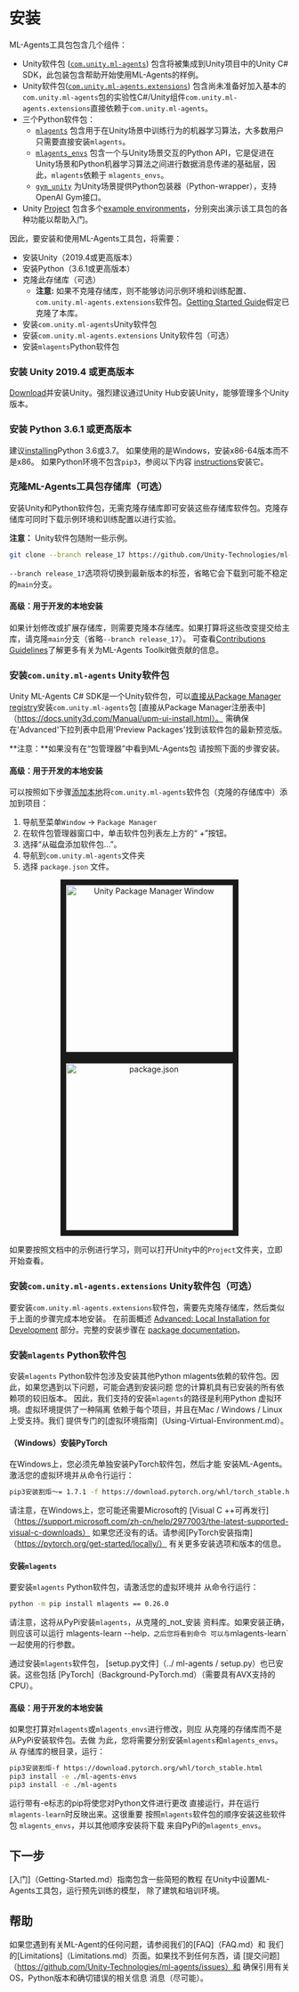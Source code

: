 # 安装

ML-Agents工具包包含几个组件：

- Unity软件包 ([`com.unity.ml-agents`](../com.unity.ml-agents/)) 包含将被集成到Unity项目中的Unity C# SDK，此包装包含帮助开始使用ML-Agents的样例。
- Unity软件包([`com.unity.ml-agents.extensions`](../com.unity.ml-agents.extensions/)) 包含尚未准备好加入基本的`com.unity.ml-agents`包的实验性C#/Unity组件`com.unity.ml-agents.extensions`直接依赖于`com.unity.ml-agents`。
- 三个Python软件包：
  - [`mlagents`](../ml-agents/) 包含用于在Unity场景中训练行为的机器学习算法，大多数用户只需要直接安装`mlagents`。
  - [`mlagents_envs`](../ml-agents-envs/) 包含一个与Unity场景交互的Python API，它是促进在Unity场景和Python机器学习算法之间进行数据消息传递的基础层，因此，`mlagents`依赖于 `mlagents_envs`。
  - [`gym_unity`](../gym-unity/) 为Unity场景提供Python包装器（Python-wrapper），支持OpenAI Gym接口。
- Unity [Project](../Project/) 包含多个[example environments](Learning-Environment-Examples.md)，分别突出演示该工具包的各种功能以帮助入门。

因此，要安装和使用ML-Agents工具包，将需要：
- 安装Unity（2019.4或更高版本）
- 安装Python（3.6.1或更高版本）
- 克隆此存储库（可选）
  - __注意:__ 如果不克隆存储库，则不能够访问示例环境和训练配置、`com.unity.ml-agents.extensions`软件包。[Getting Started Guide](Getting-Started.md)假定已克隆了本库。
- 安装`com.unity.ml-agents`Unity软件包
- 安装`com.unity.ml-agents.extensions` Unity软件包（可选）
- 安装`mlagents`Python软件包

### 安装 **Unity 2019.4** 或更高版本

[Download](https://unity3d.com/get-unity/download)并安装Unity。强烈建议通过Unity Hub安装Unity，能够管理多个Unity版本。

### 安装 **Python 3.6.1** 或更高版本

建议[installing](https://www.python.org/downloads/)Python 3.6或3.7。
如果使用的是Windows，安装x86-64版本而不是x86。
如果Python环境不包含`pip3`，参阅以下内容
[instructions](https://packaging.python.org/guides/installing-using-linux-tools/#installing-pip-setuptools-wheel-with-linux-package-managers)安装它。

### 克隆ML-Agents工具包存储库（可选）

安装Unity和Python软件包，无需克隆存储库即可安装这些存储库软件包。克隆存储库可同时下载示例环境和训练配置以进行实验。

**注意：** Unity软件包随附一些示例。

```sh
git clone --branch release_17 https://github.com/Unity-Technologies/ml-agents.git
```

`--branch release_17`选项将切换到最新版本的标签，省略它会下载到可能不稳定的`main`分支。

#### 高级：用于开发的本地安装

如果计划修改或扩展存储库，则需要克隆本存储库。如果打算将这些改变提交给主库，请克隆`main`分支（省略`--branch release_17`）。
可查看[Contributions Guidelines](../com.unity.ml-agents/CONTRIBUTING.md)了解更多有关为ML-Agents Toolkit做贡献的信息。

### 安装`com.unity.ml-agents` Unity软件包

Unity ML-Agents C# SDK是一个Unity软件包，可以[直接从Package Manager registry](https://docs.unity3d.com/Manual/upm-ui-install.html)安装`com.unity.ml-agents`包
[直接从Package Manager注册表中]（https://docs.unity3d.com/Manual/upm-ui-install.html）。
需确保在'Advanced'下拉列表中启用'Preview Packages'找到该软件包的最新预览版。

**注意：**如果没有在“包管理器”中看到ML-Agents包
请按照下面的步骤安装。

#### 高级：用于开发的本地安装

可以按照如下步骤[添加本地](https://docs.unity3d.com/Manual/upm-ui-local.html)将`com.unity.ml-agents`软件包（克隆的存储库中）添加到项目：

1. 导航至菜单`Window` -> `Package Manager`
1. 在软件包管理器窗口中，单击软件包列表左上方的“ +”按钮。
1. 选择“从磁盘添加软件包...”。
1. 导航到`com.unity.ml-agents`文件夹
1. 选择 `package.json` 文件。

<p align="center">
  <img src="images/unity_package_manager_window.png"
       alt="Unity Package Manager Window"
       height="300"
       border="10" />
  <img src="images/unity_package_json.png"
     alt="package.json"
     height="300"
     border="10" />
</p>

如果要按照文档中的示例进行学习，则可以打开Unity中的`Project`文件夹，立即开始查看。

### 安装`com.unity.ml-agents.extensions` Unity软件包（可选）

要安装`com.unity.ml-agents.extensions`软件包，需要先克隆存储库，然后类似于上面的步骤完成本地安装。
在前面概述
[Advanced: Local Installation for Development](#高级-用于开发的本地安装)
部分。完整的安装步骤在
[package documentation](../com.unity.ml-agents.extensions/Documentation~/com.unity.ml-agents.extensions.md#installation)。

### 安装`mlagents` Python软件包

安装`mlagents` Python软件包涉及安装其他Python
mlagents依赖的软件包。因此，如果您遇到以下问题，可能会遇到安装问题
您的计算机具有已安装的所有依赖项的较旧版本。
因此，我们支持的安装`mlagents`的路径是利用Python
虚拟环境。虚拟环境提供了一种隔离
依赖于每个项目，并且在Mac / Windows / Linux上受支持。我们
提供专门的[虚拟环境指南]（Using-Virtual-Environment.md）。

#### （Windows）安装PyTorch

在Windows上，您必须先单独安装PyTorch软件包，然后才能
安装ML-Agents。激活您的虚拟环境并从命令行运行：

```sh
pip3安装割炬〜= 1.7.1 -f https://download.pytorch.org/whl/torch_stable.html
```

请注意，在Windows上，您可能还需要Microsoft的
[Visual C ++可再发行]（https://support.microsoft.com/zh-cn/help/2977003/the-latest-supported-visual-c-downloads）
如果您还没有的话。请参阅[PyTorch安装指南]（https://pytorch.org/get-started/locally/）
有关更多安装选项和版本的信息。

#### 安装`mlagents`

要安装`mlagents` Python软件包，请激活您的虚拟环境并
从命令行运行：

```sh
python -m pip install mlagents == 0.26.0
```

请注意，这将从PyPi安装`mlagents`，从克隆的_not_安装
资料库。如果安装正确，则应该可以运行
mlagents-learn --help`，之后您将看到命令
可以与`mlagents-learn`一起使用的行参数。

通过安装`mlagents`软件包，
[setup.py文件]（../ ml-agents / setup.py）也已安装。这些包括
[PyTorch]（Background-PyTorch.md）（需要具有AVX支持的CPU）。

#### 高级：用于开发的本地安装

如果您打算对`mlagents`或`mlagents_envs`进行修改，则应
从克隆的存储库而不是从PyPi安装软件包。去做
为此，您将需要分别安装`mlagents`和`mlagents_envs`。从
存储库的根目录，运行：

```sh
pip3安装割炬-f https://download.pytorch.org/whl/torch_stable.html
pip3 install -e ./ml-agents-envs
pip3 install -e ./ml-agents
```

运行带有-e标志的pip将使您对Python文件进行更改
直接运行，并在运行`mlagents-learn`时反映出来。这很重要
按照`mlagents`软件包的顺序安装这些软件包
`mlagents_envs`，并以其他顺序安装将下载
来自PyPi的`mlagents_envs`。

## 下一步

[入门]（Getting-Started.md）指南包含一些简短的教程
在Unity中设置ML-Agents工具包，运行预先训练的模型，
除了建筑和培训环境。

## 帮助

如果您遇到有关ML-Agent的任何问题，请参阅我们的[FAQ]（FAQ.md）和
我们的[Limitations]（Limitations.md）页面。如果找不到任何东西，请
[提交问题]（https://github.com/Unity-Technologies/ml-agents/issues）和
确保引用有关OS，Python版本和确切错误的相关信息
消息（尽可能）。 

